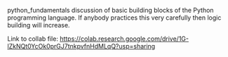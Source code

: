 python_fundamentals discussion of basic building blocks of the Python programming language. If anybody practices this very carefully then logic building will increase.

Link to collab file: https://colab.research.google.com/drive/1G-lZkNQt0YcOk0prGJ7tnkpvfnHdMLqQ?usp=sharing
